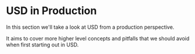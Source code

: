 # USD in Production
In this section we'll take a look at USD from a production perspective.

It aims to cover more higher level concepts and pitfalls that we should avoid when first starting out in USD.
